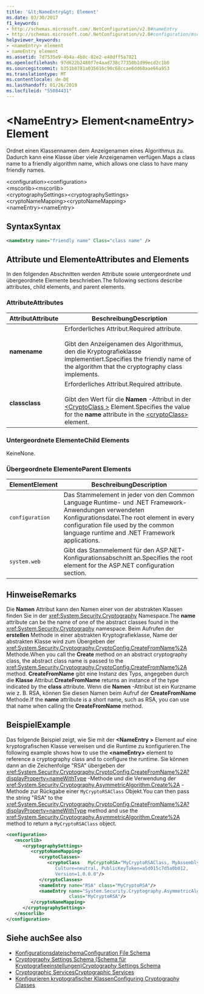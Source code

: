 ```yaml
---
title: '&lt;NameEntry&gt; Element'
ms.date: 03/30/2017
f1_keywords:
- http://schemas.microsoft.com/.NetConfiguration/v2.0#nameEntry
- http://schemas.microsoft.com/.NetConfiguration/v2.0#configuration/mscorlib/cryptographySettings/cryptoNameMapping/nameEntry
helpviewer_keywords:
- <nameEntry> element
- nameEntry element
ms.assetid: 7d7535e9-4b4a-4b8c-82e2-e40dff5a7821
ms.openlocfilehash: 97d622b2480f7e4aad738c77350b1d99ecd2c1b0
ms.sourcegitcommit: b351b0781a035616c90c68ccae6dd60aae66a953
ms.translationtype: MT
ms.contentlocale: de-DE
ms.lasthandoff: 01/26/2019
ms.locfileid: "55084431"
---
```

# <a name="ltnameentrygt-element"></a><span data-ttu-id="d5d35-102">&lt;NameEntry&gt; Element</span><span class="sxs-lookup"><span data-stu-id="d5d35-102">&lt;nameEntry&gt; Element</span></span>
<span data-ttu-id="d5d35-103">Ordnet einen Klassennamen dem Anzeigenamen eines Algorithmus zu. Dadurch kann eine Klasse über viele Anzeigenamen verfügen.</span><span class="sxs-lookup"><span data-stu-id="d5d35-103">Maps a class name to a friendly algorithm name, which allows one class to have many friendly names.</span></span>  
  
 <span data-ttu-id="d5d35-104">\<configuration></span><span class="sxs-lookup"><span data-stu-id="d5d35-104">\<configuration></span></span>  
<span data-ttu-id="d5d35-105">\<mscorlib></span><span class="sxs-lookup"><span data-stu-id="d5d35-105">\<mscorlib></span></span>  
<span data-ttu-id="d5d35-106">\<cryptographySettings></span><span class="sxs-lookup"><span data-stu-id="d5d35-106">\<cryptographySettings></span></span>  
<span data-ttu-id="d5d35-107">\<cryptoNameMapping></span><span class="sxs-lookup"><span data-stu-id="d5d35-107">\<cryptoNameMapping></span></span>  
<span data-ttu-id="d5d35-108">\<nameEntry></span><span class="sxs-lookup"><span data-stu-id="d5d35-108">\<nameEntry></span></span>  
  
## <a name="syntax"></a><span data-ttu-id="d5d35-109">Syntax</span><span class="sxs-lookup"><span data-stu-id="d5d35-109">Syntax</span></span>  
  
```xml  
<nameEntry name="friendly name" Class="class name" />  
```  
  
## <a name="attributes-and-elements"></a><span data-ttu-id="d5d35-110">Attribute und Elemente</span><span class="sxs-lookup"><span data-stu-id="d5d35-110">Attributes and Elements</span></span>  
 <span data-ttu-id="d5d35-111">In den folgenden Abschnitten werden Attribute sowie untergeordnete und übergeordnete Elemente beschrieben.</span><span class="sxs-lookup"><span data-stu-id="d5d35-111">The following sections describe attributes, child elements, and parent elements.</span></span>  
  
### <a name="attributes"></a><span data-ttu-id="d5d35-112">Attribute</span><span class="sxs-lookup"><span data-stu-id="d5d35-112">Attributes</span></span>  
  
|<span data-ttu-id="d5d35-113">Attribut</span><span class="sxs-lookup"><span data-stu-id="d5d35-113">Attribute</span></span>|<span data-ttu-id="d5d35-114">Beschreibung</span><span class="sxs-lookup"><span data-stu-id="d5d35-114">Description</span></span>|  
|---------------|-----------------|  
|<span data-ttu-id="d5d35-115">**name**</span><span class="sxs-lookup"><span data-stu-id="d5d35-115">**name**</span></span>|<span data-ttu-id="d5d35-116">Erforderliches Attribut.</span><span class="sxs-lookup"><span data-stu-id="d5d35-116">Required attribute.</span></span><br /><br /> <span data-ttu-id="d5d35-117">Gibt den Anzeigenamen des Algorithmus, den die Kryptografieklasse implementiert.</span><span class="sxs-lookup"><span data-stu-id="d5d35-117">Specifies the friendly name of the algorithm that the cryptography class implements.</span></span>|  
|<span data-ttu-id="d5d35-118">**class**</span><span class="sxs-lookup"><span data-stu-id="d5d35-118">**class**</span></span>|<span data-ttu-id="d5d35-119">Erforderliches Attribut.</span><span class="sxs-lookup"><span data-stu-id="d5d35-119">Required attribute.</span></span><br /><br /> <span data-ttu-id="d5d35-120">Gibt den Wert für die **Namen** -Attribut in der [ \<CryptoClass >](../../../../../docs/framework/configure-apps/file-schema/cryptography/cryptoclass-element.md) Element.</span><span class="sxs-lookup"><span data-stu-id="d5d35-120">Specifies the value for the **name** attribute in the [\<cryptoClass>](../../../../../docs/framework/configure-apps/file-schema/cryptography/cryptoclass-element.md) element.</span></span>|  
  
### <a name="child-elements"></a><span data-ttu-id="d5d35-121">Untergeordnete Elemente</span><span class="sxs-lookup"><span data-stu-id="d5d35-121">Child Elements</span></span>  
 <span data-ttu-id="d5d35-122">Keine</span><span class="sxs-lookup"><span data-stu-id="d5d35-122">None.</span></span>  
  
### <a name="parent-elements"></a><span data-ttu-id="d5d35-123">Übergeordnete Elemente</span><span class="sxs-lookup"><span data-stu-id="d5d35-123">Parent Elements</span></span>  
  
|<span data-ttu-id="d5d35-124">Element</span><span class="sxs-lookup"><span data-stu-id="d5d35-124">Element</span></span>|<span data-ttu-id="d5d35-125">Beschreibung</span><span class="sxs-lookup"><span data-stu-id="d5d35-125">Description</span></span>|  
|-------------|-----------------|  
|`configuration`|<span data-ttu-id="d5d35-126">Das Stammelement in jeder von den Common Language Runtime- und .NET Framework-Anwendungen verwendeten Konfigurationsdatei.</span><span class="sxs-lookup"><span data-stu-id="d5d35-126">The root element in every configuration file used by the common language runtime and .NET Framework applications.</span></span>|  
|`system.web`|<span data-ttu-id="d5d35-127">Gibt das Stammelement für den ASP.NET-Konfigurationsabschnitt an.</span><span class="sxs-lookup"><span data-stu-id="d5d35-127">Specifies the root element for the ASP.NET configuration section.</span></span>|  
  
## <a name="remarks"></a><span data-ttu-id="d5d35-128">Hinweise</span><span class="sxs-lookup"><span data-stu-id="d5d35-128">Remarks</span></span>  
 <span data-ttu-id="d5d35-129">Die **Namen** Attribut kann den Namen einer von der abstrakten Klassen finden Sie in der <xref:System.Security.Cryptography> Namespace.</span><span class="sxs-lookup"><span data-stu-id="d5d35-129">The **name** attribute can be the name of one of the abstract classes found in the <xref:System.Security.Cryptography> namespace.</span></span> <span data-ttu-id="d5d35-130">Beim Aufrufen der **erstellen** Methode in einer abstrakten Kryptografieklasse, Name der abstrakten Klasse wird zum Übergeben der <xref:System.Security.Cryptography.CryptoConfig.CreateFromName%2A> Methode.</span><span class="sxs-lookup"><span data-stu-id="d5d35-130">When you call the **Create** method on an abstract cryptography class, the abstract class name is passed to the <xref:System.Security.Cryptography.CryptoConfig.CreateFromName%2A> method.</span></span> <span data-ttu-id="d5d35-131">**CreateFromName** gibt eine Instanz des Typs, angegeben durch die **Klasse** Attribut.</span><span class="sxs-lookup"><span data-stu-id="d5d35-131">**CreateFromName** returns an instance of the type indicated by the **class** attribute.</span></span> <span data-ttu-id="d5d35-132">Wenn die **Namen** -Attribut ist ein Kurzname wie z. B. RSA, können Sie diesen Namen beim Aufruf der **CreateFromName** Methode.</span><span class="sxs-lookup"><span data-stu-id="d5d35-132">If the **name** attribute is a short name, such as RSA, you can use that name when calling the **CreateFromName** method.</span></span>  
  
## <a name="example"></a><span data-ttu-id="d5d35-133">Beispiel</span><span class="sxs-lookup"><span data-stu-id="d5d35-133">Example</span></span>  
 <span data-ttu-id="d5d35-134">Das folgende Beispiel zeigt, wie Sie mit der  **\<NameEntry >** Element auf eine kryptografischen Klasse verweisen und die Runtime zu konfigurieren.</span><span class="sxs-lookup"><span data-stu-id="d5d35-134">The following example shows how to use the **\<nameEntry>** element to reference a cryptography class and to configure the runtime.</span></span> <span data-ttu-id="d5d35-135">Sie können dann an die Zeichenfolge "RSA" übergeben der <xref:System.Security.Cryptography.CryptoConfig.CreateFromName%2A?displayProperty=nameWithType> -Methode und die Verwendung der <xref:System.Security.Cryptography.AsymmetricAlgorithm.Create%2A> -Methode zur Rückgabe einer `MyCryptoRSAClass` Objekt.</span><span class="sxs-lookup"><span data-stu-id="d5d35-135">You can then pass the string "RSA" to the <xref:System.Security.Cryptography.CryptoConfig.CreateFromName%2A?displayProperty=nameWithType> method and use the <xref:System.Security.Cryptography.AsymmetricAlgorithm.Create%2A> method to return a `MyCryptoRSAClass` object.</span></span>  
  
```xml  
<configuration>  
   <mscorlib>  
      <cryptographySettings>  
         <cryptoNameMapping>  
            <cryptoClasses>  
               <cryptoClass   MyCryptoRSA="MyCryptoRSAClass, MyAssembly  
                  Culture=neutral, PublicKeyToken=a5d015c7d5a0b012,  
                  Version=1.0.0.0"/>  
            </cryptoClasses>  
            <nameEntry name="RSA" class="MyCryptoRSA"/>  
            <nameEntry name="System.Security.Cryptography.AsymmetricAlgorithm"  
                       class="MyCryptoRSA"/>  
         </cryptoNameMapping>  
      </cryptographySettings>  
   </mscorlib>  
</configuration>  
```  
  
## <a name="see-also"></a><span data-ttu-id="d5d35-136">Siehe auch</span><span class="sxs-lookup"><span data-stu-id="d5d35-136">See also</span></span>
- [<span data-ttu-id="d5d35-137">Konfigurationsdateischema</span><span class="sxs-lookup"><span data-stu-id="d5d35-137">Configuration File Schema</span></span>](../../../../../docs/framework/configure-apps/file-schema/index.md)
- [<span data-ttu-id="d5d35-138">Cryptography Settings Schema (Schema für Kryptografieeinstellungen)</span><span class="sxs-lookup"><span data-stu-id="d5d35-138">Cryptography Settings Schema</span></span>](../../../../../docs/framework/configure-apps/file-schema/cryptography/index.md)
- [<span data-ttu-id="d5d35-139">Cryptographic Services</span><span class="sxs-lookup"><span data-stu-id="d5d35-139">Cryptographic Services</span></span>](../../../../../docs/standard/security/cryptographic-services.md)
- [<span data-ttu-id="d5d35-140">Konfigurieren kryptografischer Klassen</span><span class="sxs-lookup"><span data-stu-id="d5d35-140">Configuring Cryptography Classes</span></span>](../../../../../docs/framework/configure-apps/configure-cryptography-classes.md)
